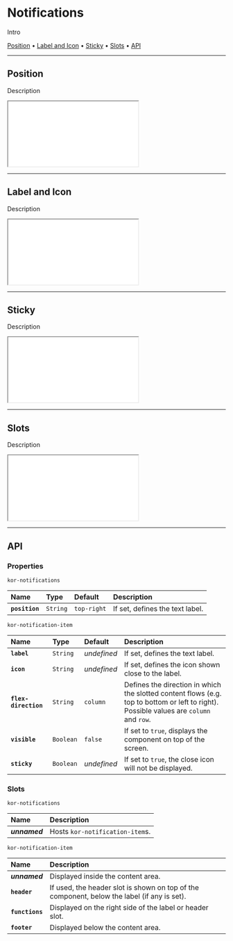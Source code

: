 # Notifications

Intro

[Position](components/notifications#position) • [Label and Icon](components/notifications#label-and-icon) • [Sticky](components/notifications#sticky) • [Slots](components/notifications#slots) • [API](components/notifications#api)

---

## Position

Description

<iframe src="./assets/docs/components/notifications/position.html"></iframe>

---

## Label and Icon

Description

<iframe src="./assets/docs/components/notifications/label-and-icon.html"></iframe>

---

## Sticky

Description

<iframe src="./assets/docs/components/notifications/sticky.html"></iframe>

---

## Slots

Description

<iframe src="./assets/docs/components/notifications/slots.html"></iframe>

---

## API

### Properties

`kor-notifications`

| Name | Type | Default | Description |
| :-- | :-- | :-- | :-- |
| **`position`** | `String` | `top-right` | If set, defines the text label. |

`kor-notification-item`

| Name | Type | Default | Description |
| :-- | :-- | :-- | :-- |
| **`label`** | `String` | _undefined_ | If set, defines the text label. |
| **`icon`** | `String` | _undefined_ | If set, defines the icon shown close to the label. |
| **`flex-direction`** | `String` | `column` | Defines the direction in which the slotted content flows (e.g. top to bottom or left to right). Possible values are `column` and `row`. |
| **`visible`** | `Boolean` | `false` | If set to `true`, displays the component on top of the screen. |
| **`sticky`** | `Boolean` | _undefined_ | If set to `true`, the close icon will not be displayed. |

### Slots

`kor-notifications`

| Name | Description |
| :-- | :-- |
| **_unnamed_** | Hosts `kor-notification-item`s. |

`kor-notification-item`

| Name | Description |
| :-- | :-- |
| **_unnamed_** | Displayed inside the content area. |
| **`header`** | If used, the header slot is shown on top of the component, below the label (if any is set). |
| **`functions`** | Displayed on the right side of the label or header slot. |
| **`footer`** | Displayed below the content area. |